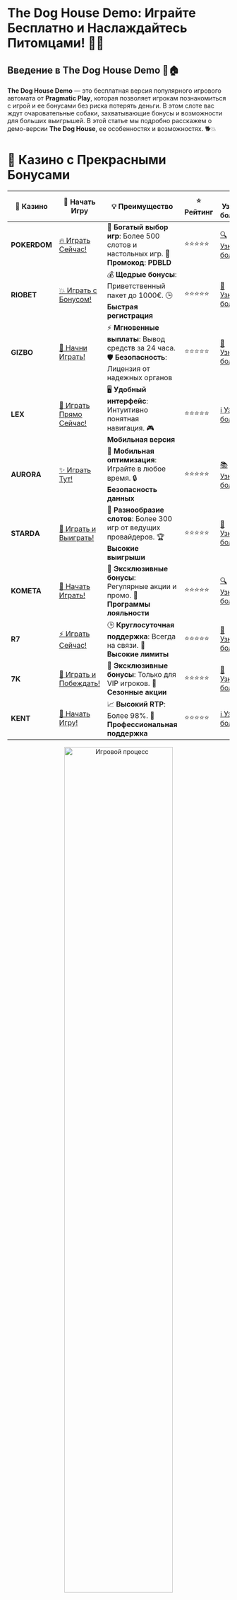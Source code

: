 # **The Dog House Demo: Играйте Бесплатно и Наслаждайтесь Питомцами! 🐾🎰**

## Введение в **The Dog House Demo** 🐶🏠

**The Dog House Demo** — это бесплатная версия популярного игрового автомата от **Pragmatic Play**, которая позволяет игрокам познакомиться с игрой и ее бонусами без риска потерять деньги. В этом слоте вас ждут очаровательные собаки, захватывающие бонусы и возможности для больших выигрышей. В этой статье мы подробно расскажем о демо-версии **The Dog House**, ее особенностях и возможностях. 🐕💥

# 🌟 Казино с Прекрасными Бонусами

| 🎲 **Казино** | 🔗 **Начать Игру** | 💡 **Преимущество** | ⭐ **Рейтинг** | 🔗 **Узнать больше** | 🆕 **Новая информация** |
|--------------|---------------------|---------------------|----------------|----------------------|-------------------------|
| **POKERDOM**  | [🔥 Играть Сейчас!](https://brandplay.link/4k77v2yx) | 🎉 **Богатый выбор игр**: Более 500 слотов и настольных игр. 🎁 **Промокод**: **PDBLD** | ⭐⭐⭐⭐⭐ | [🔍 Узнать больше](https://brandplay.link/4k77v2yx) | 🏆 **Победители турниров** получают эксклюзивные подарки! |
| **RIOBET**    | [💥 Играть с Бонусом!](https://brandplay.link/7xBLTPyj) | 💰 **Щедрые бонусы**: Приветственный пакет до 1000€. 🕒 **Быстрая регистрация** | ⭐⭐⭐⭐⭐ | [📖 Узнать больше](https://brandplay.link/7xBLTPyj) | 💬 **Поддержка 24/7** для комфортной игры в любое время! |
| **GIZBO**     | [🚀 Начни Играть!](https://brandplay.link/bprXw4YV) | ⚡ **Мгновенные выплаты**: Вывод средств за 24 часа. 🛡️ **Безопасность**: Лицензия от надежных органов | ⭐⭐⭐⭐⭐ | [📝 Узнать больше](https://brandplay.link/bprXw4YV) | 🔒 **SSL-шифрование** для максимальной безопасности данных игроков. |
| **LEX**       | [💎 Играть Прямо Сейчас!](https://brandplay.link/zW4hdDFV) | 🖥️ **Удобный интерфейс**: Интуитивно понятная навигация. 🎮 **Мобильная версия** | ⭐⭐⭐⭐⭐ | [ℹ️ Узнать больше](https://brandplay.link/zW4hdDFV) | 📱 **Поддержка всех мобильных устройств** для удобства игры в любом месте. |
| **AURORA**    | [✨ Играть Тут!](https://10trafic-stat2.com/click/668546556bcc6313411604bd/6766/13032/subaccount) | 📱 **Мобильная оптимизация**: Играйте в любое время. 🔒 **Безопасность данных** | ⭐⭐⭐⭐⭐ | [📚 Узнать больше](https://10trafic-stat2.com/click/668546556bcc6313411604bd/6766/13032/subaccount) | 🌍 **Международная лицензия** на деятельность в разных странах. |
| **STARDА**    | [🎉 Играть и Выиграть!](https://brandplay.link/fB7xwRFL) | 🎰 **Разнообразие слотов**: Более 300 игр от ведущих провайдеров. 🏆 **Высокие выигрыши** | ⭐⭐⭐⭐⭐ | [🔎 Узнать больше](https://brandplay.link/fB7xwRFL) | 🎉 **Ежемесячные турниры** с крупными призами! |
| **KOMETA**    | [🎁 Начать Играть!](https://brandplay.link/8ZymQJV8) | 🎁 **Эксклюзивные бонусы**: Регулярные акции и промо. 🔄 **Программы лояльности** | ⭐⭐⭐⭐⭐ | [🔍 Узнать больше](https://brandplay.link/8ZymQJV8) | 🌟 **Персонализированные предложения** для долгосрочных игроков. |
| **R7**        | [⚡ Играть Сейчас!](https://brandplay.link/bMd3Yjsw) | 🕒 **Круглосуточная поддержка**: Всегда на связи. 💸 **Высокие лимиты** | ⭐⭐⭐⭐⭐ | [📖 Узнать больше](https://brandplay.link/bMd3Yjsw) | 🎯 **Рейтинг игроков** для лучших участников. |
| **7K**        | [🎯 Играть и Побеждать!](https://brandplay.link/BvQyFShp) | 🌟 **Эксклюзивные бонусы**: Только для VIP игроков. 🎉 **Сезонные акции** | ⭐⭐⭐⭐⭐ | [📝 Узнать больше](https://brandplay.link/BvQyFShp) | 🥇 **Особые привилегии** для постоянных игроков. |
| **KENT**      | [🔑 Начать Игру!](https://brandplay.link/Fv2WP3js) | 📈 **Высокий RTP**: Более 98%. 💼 **Профессиональная поддержка** | ⭐⭐⭐⭐⭐ | [ℹ️ Узнать больше](https://brandplay.link/Fv2WP3js) | 💬 **Поддержка на нескольких языках** для удобства игроков. |

<div align="center"> <img src="https://i.pinimg.com/originals/1d/b3/25/1db325483acbe642c6d4e6fdd73a4988.gif" alt="Игровой процесс" width="70%"> </div>
---

# 🚀 Быстрые Выигрыши и Поддержка

| 🎲 **Казино** | 🔗 **Начать Игру** | 💡 **Преимущество** | ⭐ **Рейтинг** | 🔗 **Узнать больше** | 🆕 **Новая информация** |
|--------------|---------------------|---------------------|----------------|----------------------|-------------------------|
| **GAMA**      | [🎯 Играть Прямо Сейчас!](https://brandplay.link/j6NMKsDz) | 🔍 **Интуитивный интерфейс**: Легкость использования. 🏅 **Престижные турниры** | ⭐⭐⭐⭐☆ | [🔎 Узнать больше](https://brandplay.link/j6NMKsDz) | 🏆 **Турниры с большими призами** каждый месяц. |
| **ONION**     | [💥 Играть и Выигрывать!](https://brandplay.link/zBGRVpQ9) | 🤑 **Низкие ставки**: Идеально для начинающих. 🔄 **Быстрые выводы** | ⭐⭐⭐⭐☆ | [🔍 Узнать больше](https://brandplay.link/zBGRVpQ9) | 🎮 **Казино для новичков** с простыми правилами. |
| **ЧЕМПИОН**   | [🏅 Играть в Турнире!](https://temon-gter.cfd/go/lRq?p80412p304504pcc44t17455) | 🏅 **Лояльная программа**: Награды за активность. 🎁 **Ежемесячные бонусы** | ⭐⭐⭐⭐☆ | [📖 Узнать больше](https://temon-gter.cfd/go/lRq?p80412p304504pcc44t17455) | 🥇 **Турниры и лояльность** — каждый шаг вознаграждается. |
| **VAVADA**    | [🚀 Играть Без Ожидания!](https://vavadapartner.pro/?promo=ea5c9275-6854-4505-94fc-95ab18221945-linkb2) | 🚀 **Быстрая регистрация**: Начните играть мгновенно. 🔐 **Безопасные транзакции** | ⭐⭐⭐⭐☆ | [📝 Узнать больше](https://vavadapartner.pro/?promo=ea5c9275-6854-4505-94fc-95ab18221945-linkb2) | 🏆 **Программа для новых игроков** с бонусами за регистрацию. |
| **FRIENDS**   | [🎉 Играть и Развлекаться!](https://gofriends.mba/linkb2) | 🤝 **Социальные игры**: Играйте с друзьями. 🌐 **Мультиплатформенность** | ⭐⭐⭐⭐☆ | [ℹ️ Узнать больше](https://gofriends.mba/linkb2) | 🎮 **Играйте с друзьями** и зарабатывайте бонусы за совместные действия. |
| **1WIN**      | [⚡ Играть и Выигрывать!](https://brandplay.link/smXVpBbG) | 🏆 **Спортивные ставки**: Широкий выбор видов спорта. 💵 **Высокие коэффициенты** | ⭐⭐⭐⭐☆ | [📚 Узнать больше](https://brandplay.link/smXVpBbG) | ⚽ **Бонусы на спортивные ставки** для активных игроков. |
| **DRIP**      | [💥 Играть Сразу!](https://drp-ircp01.com/c07e6a3db) | 🌐 **Инновационные игры**: Новейшие игровые технологии. 🛡️ **Высокая безопасность** | ⭐⭐⭐⭐☆ | [🔎 Узнать больше](https://drp-ircp01.com/c07e6a3db) | 🔧 **Инновационные функции** для удобства игры. |
| **JOYCASINO** | [🎰 Играть И Побеждать!](https://rpc30.call2me.pro/?/ru/registration?apkpop=0&partner=p24970p3291217pc98f) | 🎁 **Приятные бонусы**: Ежедневные акции и подарки. 🕹️ **Разнообразие игр** | ⭐⭐⭐⭐☆ | [🔍 Узнать больше](https://rpc30.call2me.pro/?/ru/registration?apkpop=0&partner=p24970p3291217pc98f) | 🎉 **Щедрые фриспины** для новых игроков. |
| **PLAYFORTUNA** | [🔥 Играть С Бонусом!](https://fortunapromo.net/alt/playfortuna/registration?0dc4a9362a71feb7e3f165fb8e766f70) | 🎉 **Регулярные акции**: Бонусы, фриспины и многое другое. 🏅 **Турниры** | ⭐⭐⭐⭐☆ | [📚 Узнать больше](https://fortunapromo.net/alt/playfortuna/registration?0dc4a9362a71feb7e3f165fb8e766f70) | 🎯 **Выгодные предложения** на популярные игры. |
| **SYKAA**     | [💸 Играть Сейчас!](https://s-two-way.com/?source=linkb2&pid=30697) | 💸 **Доступные ставки**: Идеально для новичков. 🎁 **Щедрые бонусы** | ⭐⭐⭐⭐☆ | [🔍 Узнать больше](https://s-two-way.com/?source=linkb2&pid=30697) | 💥 **Акции с большими бонусами** для новичков и опытных игроков. |

<div align="center"> <img src="https://schaeffers-cdn.s3.amazonaws.com/images/default-source/schaeffers-cdn-images/default-images/sectors/bigstock-casino-gambling-concept-with-f-369012793.jpg?sfvrsn=493ad806_4" alt="Игровой процесс" width="70%"> </div>
---

# 💸 Казино с Привлекательными Программами Лояльности

| 🎲 **Казино** | 🔗 **Начать Игру** | 💡 **Преимущество** | ⭐ **Рейтинг** | 🔗 **Узнать больше** | 🆕 **Новая информация** |
|--------------|---------------------|---------------------|----------------|----------------------|-------------------------|
| **KOMETA**    | [🎯 Начни Играть!](https://brandplay.link/8ZymQJV8) | 🎁 **Эксклюзивные бонусы**: Регулярные акции и промо. 🔄 **Программы лояльности** | ⭐⭐⭐⭐⭐ | [🔍 Узнать больше](https://brandplay.link/8ZymQJV8) | 🌟 **Персонализированные предложения** для долгосрочных игроков. |
| **1Xslots**   | [🏅 Играть Прямо Сейчас!](https://brandplay.link/hSB1khtr) | 🎉 **Множество акций**: Еженедельные бонусы и турниры. 🛡️ **Безопасность** | ⭐⭐⭐⭐⭐ | [📚 Узнать больше](https://brandplay.link/hSB1khtr) | 🏅 **Награды за активность**: участники программы лояльности получают специальные привилегии. |
| **R7**        | [🚀 Играть Сейчас!](https://brandplay.link/bMd3Yjsw) | 🕒 **Круглосуточная поддержка**: Всегда на связи. 💸 **Высокие лимиты** | ⭐⭐⭐⭐⭐ | [📖 Узнать больше](https://brandplay.link/bMd3Yjsw) | 💬 **VIP-поддержка** для постоянных игроков с приоритетом. |

<div align="center"> <img src="https://i.pinimg.com/originals/1d/b3/25/1db325483acbe642c6d4e6fdd73a4988.gif" alt="Игровой процесс" width="70%"> </div>
---

---

## Описание слота **The Dog House** 🎰💖

**The Dog House** — это веселый и динамичный видеослот с яркими символами, который переносит игроков в мир домашних питомцев. Слот имеет 5 барабанов и 20 линий выплат, а также уникальные бонусы, которые могут привести к огромным выплатам. **The Dog House** идеально подходит как для новичков, так и для опытных игроков благодаря простой механике и множеству бонусных функций.

### Особенности **The Dog House** 🐾

1. **Тема**: Очаровательные собаки, косточки и дома — это именно то, что вам нужно, если вы любите веселые и добрые слоты.
2. **Бонусы**: Игра предлагает бесплатные вращения с множителями и специальные символы, которые могут значительно увеличить ваш выигрыш.
3. **RTP**: Высокий показатель возврата к игроку (96.51%) позволяет игрокам ожидать регулярные и приличные выплаты.
4. **Ставки**: Широкий диапазон ставок, что делает слот доступным как для новичков, так и для опытных игроков.

---

## Как играть в **The Dog House Demo**? 🎮

Играя в **The Dog House Demo**, вы получите полное представление о всех особенностях слота, не рискуя деньгами. В демо-версии все функции и бонусы сохраняются, что позволяет вам без труда освоиться с механикой игры.

### 1. **Запуск игры** 🎰

Чтобы начать, просто выберите ставку и нажмите на кнопку вращения барабанов. Символы на барабанах будут выпадать случайным образом, а вы получите выплату, если на экране появятся совпадающие символы.

### 2. **Бонусные раунды** 🎁

- **Бесплатные вращения**: Для активации бонуса необходимо получить три или более символа с косточками. Это даст вам шанс на бесплатные вращения с множителями.
- **Множители**: Во время бонусного раунда символы с множителями могут увеличить ваши выигрыши, принося дополнительные возможности для крупных выплат.

### 3. **Символы и их значения** 🐶💰

- **Wild**: Символ в виде дома собаки заменяет другие символы, помогая создавать выигрышные комбинации.
- **Scatter**: Косточка — символ разброса, активирует бесплатные вращения.
- **Собачки**: Эти символы приносят большие выигрыши, особенно если они появляются в выигрышных комбинациях на линиях.

---

## Преимущества игры в **The Dog House Demo** 🎉

### 1. **Бесплатная игра без риска** 🎯

Демо-режим позволяет вам играть в **The Dog House** без необходимости делать депозиты. Вы можете наслаждаться игрой и изучать все ее особенности без потери денег.

### 2. **Возможность потренироваться** 🏅

**The Dog House Demo** идеально подходит для новичков, которые хотят освоить игру перед тем, как начать играть на реальные деньги. Вы сможете понять, как работают бонусные функции, как правильно ставить и когда стоит активировать бесплатные вращения.

### 3. **Доступность на мобильных устройствах** 📱

Вы можете играть в **The Dog House Demo** на любом устройстве — будь то ПК, планшет или смартфон. Игра полностью адаптирована под мобильные устройства, так что вы можете наслаждаться игровым процессом в любое время и в любом месте.

---

## Где играть в **The Dog House Demo**? 💎🎰

Играть в **The Dog House Demo** можно в самых популярных онлайн-казино, которые предлагают слоты от **Pragmatic Play**. Среди них:

### 1. **Pokerdom** 🏆

- **Лицензия**: Curacao
- **Особенности**: Большой выбор слотов, включая **The Dog House Demo**, удобная регистрация и поддержка множества платежных методов.

#### Преимущества:
- Простой интерфейс и доступность мобильной версии.
- Регулярные бонусы и акции для игроков.
- Быстрые выплаты и отличная служба поддержки.

---

### 2. **Riobet** 💎

- **Лицензия**: Malta Gaming Authority
- **Особенности**: Казино предлагает большой выбор игр от **Pragmatic Play**, в том числе **The Dog House Demo**, а также бонусы и фриспины.

#### Преимущества:
- Разнообразие игровых автоматов и настольных игр.
- Привлекательные бонусы для новых игроков.
- Удобная система пополнения и вывода средств.

---

### 3. **Gizbo** 🎉

- **Лицензия**: UK Gambling Commission
- **Особенности**: Казино с отличным выбором слотов, поддерживающее игру в **The Dog House Demo** и другие популярные игры от **Pragmatic Play**.

#### Преимущества:
- Простая и интуитивно понятная навигация.
- Доступ к играм в демо-режиме без риска потерь.
- Регулярные акции и турниры для игроков.

---

### 4. **LEX** ✨

- **Лицензия**: Curacao eGaming
- **Особенности**: Простой и доступный интерфейс для игры в **The Dog House Demo**, а также бонусы для новых игроков.

#### Преимущества:
- Быстрая регистрация и удобный процесс вывода средств.
- Большое количество акций и бонусов для активных игроков.
- Возможность играть в демо-режиме.

---

### 5. **Aurora** 🌟

- **Лицензия**: Malta Gaming Authority
- **Особенности**: Казино с регулярными бонусами, фриспинами и поддержкой игр от **Pragmatic Play**, включая **The Dog House Demo**.

#### Преимущества:
- Доступность на мобильных устройствах.
- Отличные условия для новичков и опытных игроков.
- Разнообразие методов пополнения и вывода средств.

---

## Заключение: Наслаждайтесь игрой в **The Dog House Demo** 🐶🎉

**The Dog House Demo** — это отличный способ познакомиться с одной из самых популярных игр от **Pragmatic Play** без риска потерять деньги. Играйте бесплатно, изучайте механики и наслаждайтесь бонусами, а когда будете готовы, переходите к игре на реальные деньги в лучших онлайн-казино! 🎰💰

---

## Часто задаваемые вопросы (FAQ) ❓📚

### 1. Что такое **The Dog House Demo**? 🎮

**The Dog House Demo** — это бесплатная версия игрового автомата **The Dog House** от **Pragmatic Play**, в которой можно играть без депозита и риска потери денег.

### 2. Как активируются бонусы в **The Dog House**? 🎁

Бонусы активируются при выпадении символа косточки, который запускает бесплатные вращения с множителями.

### 3. Где играть в **The Dog House Demo**? 🎰

Вы можете играть в **The Dog House Demo** в таких казино, как **Pokerdom**, **Riobet**, **Gizbo**, **LEX** и **Aurora**.

---

Приятной игры и больших выигрышей с **The Dog House Demo**! 🐕💰

